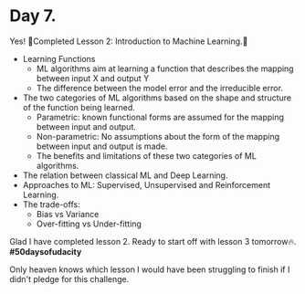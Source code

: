 # Day 7.

Yes! :dancer:Completed Lesson 2: Introduction to Machine Learning.:100:
* Learning Functions
  * ML algorithms aim at learning a function that describes the mapping between input X and output Y
  * The difference between the model error and the irreducible error.
* The two categories of ML algorithms based on the shape and structure of the function being learned.
  * Parametric: known functional forms are assumed for the mapping between input and output.
  * Non-parametric: No assumptions about the form of the mapping between input and output is made.
  * The benefits and limitations of these two categories of ML algorithms.
* The relation between classical ML and Deep Learning.
* Approaches to ML: Supervised,  Unsupervised and Reinforcement Learning.
* The trade-offs:
  * Bias vs Variance
  * Over-fitting vs Under-fitting

Glad I have completed lesson 2. Ready to start off with lesson 3 tomorrow:fire:. **#50daysofudacity**

Only heaven knows which lesson I would have been struggling to finish if I didn't pledge for this challenge. 
